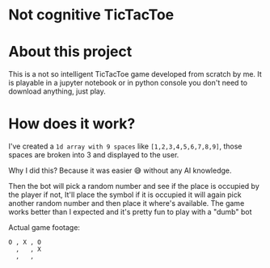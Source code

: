 # Not cognitive TicTacToe


# About this project
This is a not so intelligent TicTacToe game developed from scratch by me. It is playable in a jupyter notebook or in python console you don't need to download anything, just play.

# How does it work?
I've created a `1d array with 9 spaces` like `[1,2,3,4,5,6,7,8,9]`, those spaces are broken into 3 and displayed to the user. 

Why I did this? Because it was easier 😅 without any AI knowledge.


Then the bot will pick a random number and see if the place is occupied by the player if not, It'll place the symbol if it is occupied it will again pick another random number and then place it where's available.
The game works better than I expected and it's pretty fun to play with a "dumb" bot

Actual game footage:
```
O , X , O
  ,   , X
  ,   ,  
```
